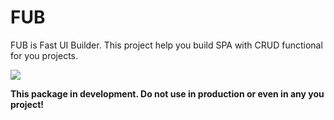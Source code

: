 # FUB
FUB is Fast UI Builder. This project help you build SPA with CRUD functional for you projects.

![](https://en.xn--icne-wqa.com/images/icones/1/2/pictograms-road-signs-stop-sign.png)


**This package in development. Do not use in production or even in any you project!**
